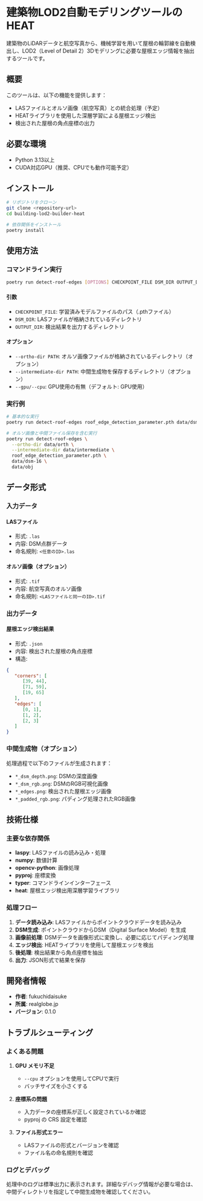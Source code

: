 # 建築物LOD2自動モデリングツールのHEAT

建築物のLiDARデータと航空写真から、機械学習を用いて屋根の輪郭線を自動検出し、LOD2（Level of Detail 2）3Dモデリングに必要な屋根エッジ情報を抽出するツールです。

## 概要

このツールは、以下の機能を提供します：

- LASファイルとオルソ画像（航空写真）との統合処理（予定）
- HEATライブラリを使用した深層学習による屋根エッジ検出
- 検出された屋根の角点座標の出力

## 必要な環境

- Python 3.13以上
- CUDA対応GPU（推奨、CPUでも動作可能予定）

## インストール

```bash
# リポジトリをクローン
git clone <repository-url>
cd building-lod2-builder-heat

# 依存関係をインストール
poetry install
```

## 使用方法

### コマンドライン実行

```bash
poetry run detect-roof-edges [OPTIONS] CHECKPOINT_FILE DSM_DIR OUTPUT_DIR
```

#### 引数

- `CHECKPOINT_FILE`: 学習済みモデルファイルのパス（.pthファイル）
- `DSM_DIR`: LASファイルが格納されているディレクトリ
- `OUTPUT_DIR`: 検出結果を出力するディレクトリ

#### オプション

- `--ortho-dir PATH`: オルソ画像ファイルが格納されているディレクトリ（オプション）
- `--intermediate-dir PATH`: 中間生成物を保存するディレクトリ（オプション）
- `--gpu/--cpu`: GPU使用の有無（デフォルト: GPU使用）

### 実行例

```bash
# 基本的な実行
poetry run detect-roof-edges roof_edge_detection_parameter.pth data/dsm-16 data/obj

# オルソ画像と中間ファイル保存を含む実行
poetry run detect-roof-edges \
  --ortho-dir data/orth \
  --intermediate-dir data/intermediate \
  roof_edge_detection_parameter.pth \
  data/dsm-16 \
  data/obj
```

## データ形式

### 入力データ

#### LASファイル
- 形式: `.las`
- 内容: DSM点群データ
- 命名規則: `<任意のID>.las`

#### オルソ画像（オプション）
- 形式: `.tif`
- 内容: 航空写真のオルソ画像
- 命名規則: `<LASファイルと同一のID>.tif`

### 出力データ

#### 屋根エッジ検出結果
- 形式: `.json`
- 内容: 検出された屋根の角点座標
- 構造:
```json
{
   "corners": [
      [39, 44], 
      [71, 59], 
      [19, 65]
   ], 
   "edges": [
      [0, 1],
      [1, 2],
      [2, 3]
   ]
}
```

### 中間生成物（オプション）

処理過程で以下のファイルが生成されます：

- `*_dsm_depth.png`: DSMの深度画像
- `*_dsm_rgb.png`: DSMのRGB可視化画像
- `*_edges.png`: 検出された屋根エッジ画像
- `*_padded_rgb.png`: パディング処理されたRGB画像

## 技術仕様

### 主要な依存関係

- **laspy**: LASファイルの読み込み・処理
- **numpy**: 数値計算
- **opencv-python**: 画像処理
- **pyproj**: 座標変換
- **typer**: コマンドラインインターフェース
- **heat**: 屋根エッジ検出用深層学習ライブラリ

### 処理フロー

1. **データ読み込み**: LASファイルからポイントクラウドデータを読み込み
2. **DSM生成**: ポイントクラウドからDSM（Digital Surface Model）を生成
3. **画像前処理**: DSMデータを画像形式に変換し、必要に応じてパディング処理
4. **エッジ検出**: HEATライブラリを使用して屋根エッジを検出
5. **後処理**: 検出結果から角点座標を抽出
6. **出力**: JSON形式で結果を保存

## 開発者情報

- **作者**: fukuchidaisuke
- **所属**: realglobe.jp
- **バージョン**: 0.1.0

## トラブルシューティング

### よくある問題

1. **GPU メモリ不足**
   - `--cpu` オプションを使用してCPUで実行
   - バッチサイズを小さくする

2. **座標系の問題**
   - 入力データの座標系が正しく設定されているか確認
   - pyproj の CRS 設定を確認

3. **ファイル形式エラー**
   - LASファイルの形式とバージョンを確認
   - ファイル名の命名規則を確認

### ログとデバッグ

処理中のログは標準出力に表示されます。詳細なデバッグ情報が必要な場合は、中間ディレクトリを指定して中間生成物を確認してください。

